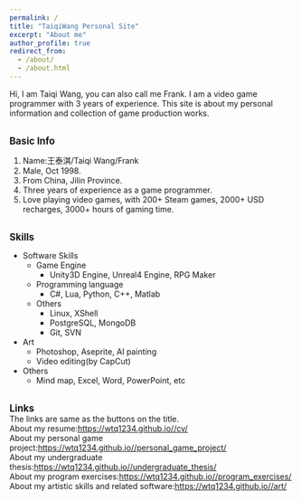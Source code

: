 ```yaml
---
permalink: /
title: "TaiqiWang Personal Site"
excerpt: "About me"
author_profile: true
redirect_from: 
  - /about/
  - /about.html
---
```


Hi, I am Taiqi Wang, you can also call me Frank. I am a video game programmer with 3 years of experience.
This site is about my personal information and collection of game production works.

<!-- 基础介绍 -->
<br/><span style="font-weight: bold; font-size: 1.2em;">Basic Info</span><br/>
1. Name:王泰淇/Taiqi Wang/Frank
2. Male, Oct 1998.
3. From China, Jilin Province.
4. Three years of experience as a game programmer.
5. Love playing video games, with 200+ Steam games, 2000+ USD recharges, 3000+ hours of gaming time.

<!-- 技能 -->
<br/><span style="font-weight: bold; font-size: 1.2em;">Skills</span><br/>
* Software Skills
  * Game Engine
    * Unity3D Engine, Unreal4 Engine, RPG Maker
  * Programming language
    * C#, Lua, Python, C++, Matlab
  * Others
    * Linux, XShell
    * PostgreSQL, MongoDB
    * Git, SVN
* Art
  * Photoshop, Aseprite, AI painting
  * Video editing(by CapCut)
* Others
  * Mind map, Excel, Word, PowerPoint, etc

<br/><span style="font-weight: bold; font-size: 1.2em;">Links</span><br/>
The links are same as the buttons on the title.
<br/>About my resume:<a href=" https://wtq1234.github.io//cv/ " target="_blank"><u>https://wtq1234.github.io//cv/</u></a>
<br/>About my personal game project:<a href=" https://wtq1234.github.io//personal_game_project/ " target="_blank"><u>https://wtq1234.github.io//personal_game_project/</u></a>
<br/>About my undergraduate thesis:<a href=" https://wtq1234.github.io//undergraduate_thesis/ " target="_blank"><u>https://wtq1234.github.io//undergraduate_thesis/</u></a>
<br/>About my program exercises:<a href=" https://wtq1234.github.io//program_exercises/ " target="_blank"><u>https://wtq1234.github.io//program_exercises/</u></a>
<br/>About my artistic skills and related software:<a href=" https://wtq1234.github.io//program_exeartrcises/ " target="_blank"><u>https://wtq1234.github.io//art/</u></a>